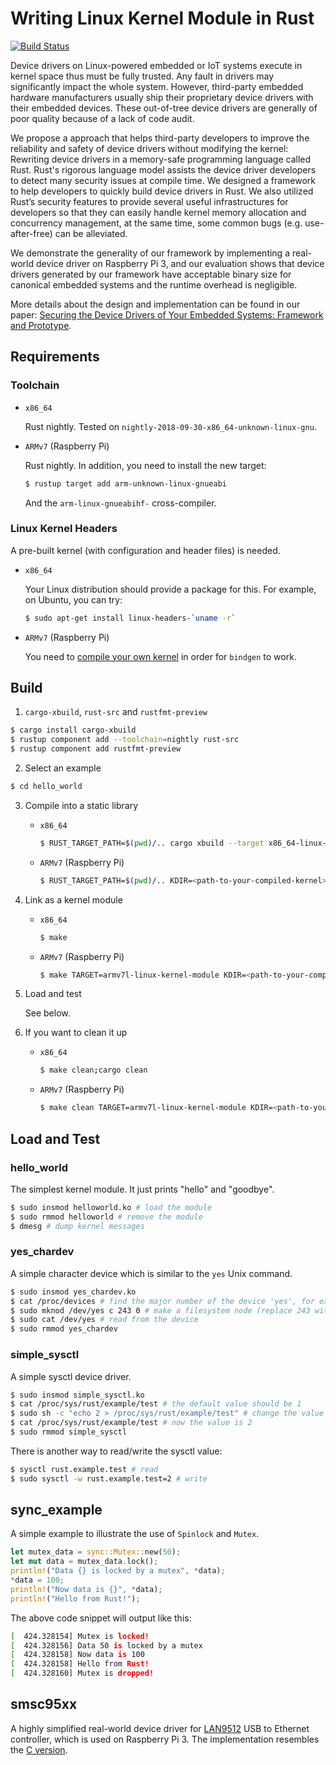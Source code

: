 # Writing Linux Kernel Module in Rust
[![Build Status](https://travis-ci.com/lizhuohua/linux-kernel-module-rust.svg?token=gQ3MGp1DXsVespCpQBDg&branch=master)](https://travis-ci.com/lizhuohua/linux-kernel-module-rust)

Device drivers on Linux-powered embedded or IoT systems execute in kernel
space thus must be fully trusted. Any fault in drivers may significantly
impact the whole system. However, third-party embedded hardware manufacturers
usually ship their proprietary device drivers with their embedded devices.
These out-of-tree device drivers are generally of poor quality because of a
lack of code audit.

We propose a approach that helps third-party developers to improve the
reliability and safety of device drivers without modifying the kernel:
Rewriting device drivers in a memory-safe programming language called Rust.
Rust's rigorous language model assists the device driver developers to detect
many security issues at compile time. We designed a framework to help
developers to quickly build device drivers in Rust. We also utilized Rust’s
security features to provide several useful infrastructures for developers so
that they can easily handle kernel memory allocation and concurrency
management, at the same time, some common bugs (e.g. use-after-free) can be
alleviated.

We demonstrate the generality of our framework by implementing a real-world
device driver on Raspberry Pi 3, and our evaluation shows that device drivers
generated by our framework have acceptable binary size for canonical embedded
systems and the runtime overhead is negligible.

More details about the design and implementation can be found in our paper: 
[Securing the Device Drivers of Your Embedded Systems: Framework and
Prototype](https://mssun.me/assets/ares19securing.pdf).

## Requirements

### Toolchain

* `x86_64`

    Rust nightly. Tested on `nightly-2018-09-30-x86_64-unknown-linux-gnu`.

* `ARMv7` (Raspberry Pi)

    Rust nightly. In addition,  you need to install the new target:
    ```bash
    $ rustup target add arm-unknown-linux-gnueabi
    ```
    And the `arm-linux-gnueabihf-` cross-compiler.

### Linux Kernel Headers

A pre-built kernel (with configuration and header files) is needed.

* `x86_64`

    Your Linux distribution should provide a package for this. For example, on Ubuntu, you can try:
    ```bash
    $ sudo apt-get install linux-headers-`uname -r`
    ```

* `ARMv7` (Raspberry Pi)

    You need to [compile your own kernel](https://www.raspberrypi.org/documentation/linux/kernel/building.md) in order for `bindgen` to work.

## Build

1. `cargo-xbuild`, `rust-src` and `rustfmt-preview`
```bash
$ cargo install cargo-xbuild
$ rustup component add --toolchain=nightly rust-src
$ rustup component add rustfmt-preview
```
2. Select an example
```bash
$ cd hello_world
```
3. Compile into a static library
    * `x86_64`
        ```bash
        $ RUST_TARGET_PATH=$(pwd)/.. cargo xbuild --target x86_64-linux-kernel-module
        ```
    * `ARMv7` (Raspberry Pi)
        ```bash
        $ RUST_TARGET_PATH=$(pwd)/.. KDIR=<path-to-your-compiled-kernel> cargo xbuild --target armv7l-linux-kernel-module
        ```
4. Link as a kernel module
    * `x86_64`
        ```bash
        $ make
        ```
    * `ARMv7` (Raspberry Pi)
        ```bash
        $ make TARGET=armv7l-linux-kernel-module KDIR=<path-to-your-compiled-kernel> CROSS=arm-linux-gnueabihf-
        ```
5. Load and test

    See below.
6. If you want to clean it up
    * `x86_64`
        ```bash
        $ make clean;cargo clean
        ```
    * `ARMv7` (Raspberry Pi)
        ```bash
        $ make clean TARGET=armv7l-linux-kernel-module KDIR=<path-to-your-compiled-kernel> CROSS=arm-linux-gnueabihf-;cargo clean
        ```

## Load and Test

### hello_world
The simplest kernel module. It just prints "hello" and "goodbye".
```bash
$ sudo insmod helloworld.ko # load the module
$ sudo rmmod helloworld # remove the module
$ dmesg # dump kernel messages
```

### yes_chardev
A simple character device which is similar to the `yes` Unix command.
```bash
$ sudo insmod yes_chardev.ko
$ cat /proc/devices # find the major number of the device 'yes', for example, 243
$ sudo mknod /dev/yes c 243 0 # make a filesystem node (replace 243 with your own major number)
$ sudo cat /dev/yes # read from the device
$ sudo rmmod yes_chardev
```

### simple_sysctl
A simple sysctl device driver.
```bash
$ sudo insmod simple_sysctl.ko
$ cat /proc/sys/rust/example/test # the default value should be 1
$ sudo sh -c "echo 2 > /proc/sys/rust/example/test" # change the value
$ cat /proc/sys/rust/example/test # now the value is 2
$ sudo rmmod simple_sysctl
```
There is another way to read/write the sysctl value:
```bash
$ sysctl rust.example.test # read
$ sudo sysctl -w rust.example.test=2 # write
```

## sync_example
A simple example to illustrate the use of `Spinlock` and `Mutex`.
```rust
let mutex_data = sync::Mutex::new(50);
let mut data = mutex_data.lock();
println!("Data {} is locked by a mutex", *data);
*data = 100;
println!("Now data is {}", *data);
println!("Hello from Rust!");
```
The above code snippet will output like this:
```bash
[  424.328154] Mutex is locked!
[  424.328156] Data 50 is locked by a mutex
[  424.328158] Now data is 100
[  424.328158] Hello from Rust!
[  424.328160] Mutex is dropped!
```

## smsc95xx
A highly simplified real-world device driver for [LAN9512](https://www.microchip.com/datasheet/LAN9512) USB to Ethernet controller, which is used on Raspberry Pi 3. The implementation resembles the [C version](https://github.com/torvalds/linux/blob/master/drivers/net/usb/smsc95xx.c).
